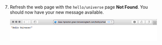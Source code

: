 
7. Refresh the web page with the `hello/universe` page **Not Found**.  You should now have your new message available.

    ![App Hello Universe](images/app_hello_universe.png)

